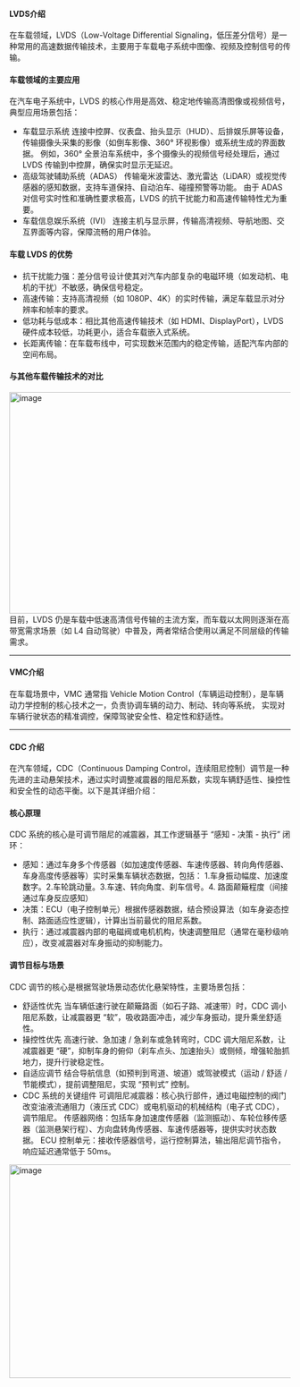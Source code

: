 #### LVDS介绍
在车载领域，LVDS（Low-Voltage Differential Signaling，低压差分信号）是一种常用的高速数据传输技术，主要用于车载电子系统中图像、视频及控制信号的传输。
#### 车载领域的主要应用
在汽车电子系统中，LVDS 的核心作用是高效、稳定地传输高清图像或视频信号，典型应用场景包括：
- 车载显示系统
连接中控屏、仪表盘、抬头显示（HUD）、后排娱乐屏等设备，传输摄像头采集的影像（如倒车影像、360° 环视影像）或系统生成的界面数据。
例如，360° 全景泊车系统中，多个摄像头的视频信号经处理后，通过 LVDS 传输到中控屏，确保实时显示无延迟。
- 高级驾驶辅助系统（ADAS）
传输毫米波雷达、激光雷达（LiDAR）或视觉传感器的感知数据，支持车道保持、自动泊车、碰撞预警等功能。
由于 ADAS 对信号实时性和准确性要求极高，LVDS 的抗干扰能力和高速传输特性尤为重要。
- 车载信息娱乐系统（IVI）
连接主机与显示屏，传输高清视频、导航地图、交互界面等内容，保障流畅的用户体验。
#### 车载 LVDS 的优势
- 抗干扰能力强：差分信号设计使其对汽车内部复杂的电磁环境（如发动机、电机的干扰）不敏感，确保信号稳定。
- 高速传输：支持高清视频（如 1080P、4K）的实时传输，满足车载显示对分辨率和帧率的要求。
- 低功耗与低成本：相比其他高速传输技术（如 HDMI、DisplayPort），LVDS 硬件成本较低，功耗更小，适合车载嵌入式系统。
- 长距离传输：在车载布线中，可实现数米范围内的稳定传输，适配汽车内部的空间布局。
#### 与其他车载传输技术的对比
<img width="1296" height="396" alt="image" src="https://github.com/user-attachments/assets/16721bff-2fa9-4d55-baa2-f68c392f7780" />
目前，LVDS 仍是车载中低速高清信号传输的主流方案，而车载以太网则逐渐在高带宽需求场景（如 L4 自动驾驶）中普及，两者常结合使用以满足不同层级的传输需求。

-----------------------------------------------------------------------------------------------

#### VMC介绍
在车载场景中，VMC 通常指 Vehicle Motion Control（车辆运动控制），是车辆动力学控制的核心技术之一，负责协调车辆的动力、制动、转向等系统，
实现对车辆行驶状态的精准调控，保障驾驶安全性、稳定性和舒适性。

-----------------------------------------------------------------------------------------------

#### CDC 介绍
在汽车领域，CDC（Continuous Damping Control，连续阻尼控制）调节是一种先进的主动悬架技术，通过实时调整减震器的阻尼系数，实现车辆舒适性、操控性和安全性的动态平衡。以下是其详细介绍：
#### 核心原理
CDC 系统的核心是可调节阻尼的减震器，其工作逻辑基于 “感知 - 决策 - 执行” 闭环：
- 感知：通过车身多个传感器（如加速度传感器、车速传感器、转向角传感器、车身高度传感器等）实时采集车辆状态数据，包括：
1.车身振动幅度、加速度数字。2.车轮跳动量。3.车速、转向角度、刹车信号。4. 路面颠簸程度（间接通过车身反应感知）
- 决策：ECU（电子控制单元）根据传感器数据，结合预设算法（如车身姿态控制、路面适应性逻辑），计算出当前最优的阻尼系数。
- 执行：通过减震器内部的电磁阀或电机机构，快速调整阻尼（通常在毫秒级响应），改变减震器对车身振动的抑制能力。
#### 调节目标与场景
CDC 调节的核心是根据驾驶场景动态优化悬架特性，主要场景包括：
- 舒适性优先
当车辆低速行驶在颠簸路面（如石子路、减速带）时，CDC 调小阻尼系数，让减震器更 “软”，吸收路面冲击，减少车身振动，提升乘坐舒适性。
- 操控性优先
高速行驶、急加速 / 急刹车或急转弯时，CDC 调大阻尼系数，让减震器更 “硬”，抑制车身的俯仰（刹车点头、加速抬头）或侧倾，增强轮胎抓地力，提升行驶稳定性。
- 自适应调节
结合导航信息（如预判到弯道、坡道）或驾驶模式（运动 / 舒适 / 节能模式），提前调整阻尼，实现 “预判式” 控制。
- CDC 系统的关键组件
可调阻尼减震器：核心执行部件，通过电磁控制的阀门改变油液流通阻力（液压式 CDC）或电机驱动的机械结构（电子式 CDC），调节阻尼。
传感器网络：包括车身加速度传感器（监测振动）、车轮位移传感器（监测悬架行程）、方向盘转角传感器、车速传感器等，提供实时状态数据。
ECU 控制单元：接收传感器信号，运行控制算法，输出阻尼调节指令，响应延迟通常低于 50ms。
<img width="1432" height="382" alt="image" src="https://github.com/user-attachments/assets/8569d141-f6ff-4727-a06d-12d320f7457e" />

